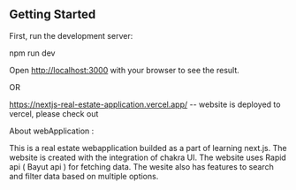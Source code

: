 ## Getting Started

First, run the development server:

npm run dev

Open [http://localhost:3000](http://localhost:3000) with your browser to see the result.


OR


https://nextjs-real-estate-application.vercel.app/   -- website is deployed to vercel, please check out



About webApplication :

This is a real estate webapplication builded as a part of learning next.js. 
The website is created with the integration of chakra UI.
The website uses Rapid api ( Bayut api ) for fetching data.
The wesite also has features to search and filter data based on multiple options.
